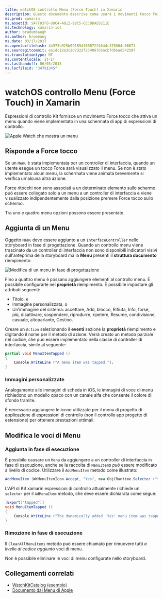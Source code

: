 ```yaml
---
title: watchOS controllo Menu (Force Touch) in Xamarin
description: Questo documento descrive come usare i movimenti tocco force watchOS in Xamarin. Illustra come rispondere a un tocco force, come aggiungere un menu e modificare le voci di menu.
ms.prod: xamarin
ms.assetid: 5A7F83FB-9BC4-4812-92C5-CEC8DAE8211E
ms.technology: xamarin-ios
author: bradumbaugh
ms.author: brumbaug
ms.date: 03/17/2017
ms.openlocfilehash: 4b973b925b99189416087224644c376864c56871
ms.sourcegitcommit: ea1dc12a3c2d7322f234997daacbfdb6ad542507
ms.translationtype: MT
ms.contentlocale: it-IT
ms.lasthandoff: 06/05/2018
ms.locfileid: "34791345"
---
```

# <a name="watchos-menu-control-force-touch-in-xamarin"></a>watchOS controllo Menu (Force Touch) in Xamarin

Espressioni di controllo Kit fornisce un movimento Force tocco che attiva un menu quando viene implementato in una schermata di app di espressioni di controllo.

![](menu-images/menu.png "Apple Watch che mostra un menu")
<!-- watch image courtesy of http://infinitapps.com/bezel/ -->

## <a name="responding-to-force-touch"></a>Risponde a Force tocco

Se un `Menu` è stata implementata per un controller di interfaccia, quando un utente esegue un tocco Force sarà visualizzato il menu. Se non è stato implementato alcun menu, la schermata viene animata brevemente si verifica un'alcuna altra azione.

Force ritocchi non sono associati a un determinato elemento sullo schermo. può essere collegato solo a un menu a un controller di interfaccia e viene visualizzato indipendentemente dalla posizione premere Force tocco sullo schermo.

Tra uno e quattro menu opzioni possono essere presentate.


## <a name="adding-a-menu"></a>Aggiunta di un Menu

Oggetto `Menu` deve essere aggiunto a un `InterfaceController` nello storyboard in fase di progettazione. Quando un controllo menu viene trascinato da un controller di interfaccia non sono disponibili indicatori visivi sull'anteprima della storyboard ma la **Menu** presenti il **struttura documento** riempimento:

![](menu-images/menu-action.png "Modifica di un menu in fase di progettazione")

Fino a quattro menu è possano aggiungere elementi al controllo menu. È possibile configurarle nel **proprietà** riempimento. È possibile impostare gli attributi seguenti:

- Titolo, e
- Immagine personalizzata, o
- Un'immagine del sistema: accettare, Add, blocco, Rifiuta, Info, forse, più, disattivare, sospendere, riprodurre, ripetere, Resume, condivisione, casuale, altoparlante, Cestino.

Creare un `Action` selezionando il **eventi** sezione la **proprietà** riempimento e digitando il nome per il metodo di azione. Verrà creato un metodo parziale nel codice, che può essere implementato nella classe di controller di interfaccia, simile al seguente:

```csharp
partial void MenuItemTapped ()
{
    Console.WriteLine ("A menu item was tapped.");
}
```

### <a name="custom-images"></a>Immagini personalizzate

Analogamente alle immagini di scheda in iOS, le immagini di voce di menu richiedono un modello opaco con un canale alfa che consente il colore di sfondo tramite.

È necessario aggiungere le icone utilizzate per il menu di progetto di applicazione di espressioni di controllo (non il controllo app progetto di estensione) per ottenere prestazioni ottimali.


## <a name="changing-the-menu-items"></a>Modifica le voci di Menu

<!--
### Design Time Items

Menu items added the the storyboard can be shown and hidden programmatically.
-->

### <a name="adding-at-runtime"></a>Aggiunta in fase di esecuzione

È possibile causare un `Menu` da aggiungere a un controller di interfaccia in fase di esecuzione, anche se la raccolta di `MenuItem`s *può* essere modificato a livello di codice.
Utilizzare il `AddMenuItem` metodo come illustrato:

```csharp
AddMenuItem (WKMenuItemIcon.Accept, "Yes", new ObjCRuntime.Selector ("tapped"));
```

L'API di Kit xamarin espressioni di controllo attualmente richiede un `selector` per il `AdMenuItem` metodo, che deve essere dichiarata come segue:

```csharp
[Export("tapped")]
void MenuItemTapped ()
{
    Console.WriteLine ("The dynamically added 'Yes' menu item was tapped.");
}
```

### <a name="removing-at-runtime"></a>Rimozione in fase di esecuzione

Il `ClearAllMenuItems` metodo può essere chiamato per rimuovere tutti *a livello di codice aggiunto* voci di menu.

Non è possibile eliminare le voci di menu configurate nello storyboard.



## <a name="related-links"></a>Collegamenti correlati

- [WatchKitCatalog (esempio)](https://developer.xamarin.com/samples/monotouch/watchOS/WatchKitCatalog/)
- [Documento dal Menu di Apple](https://developer.apple.com/library/prerelease/ios/documentation/General/Conceptual/WatchKitProgrammingGuide/Menus.html)
